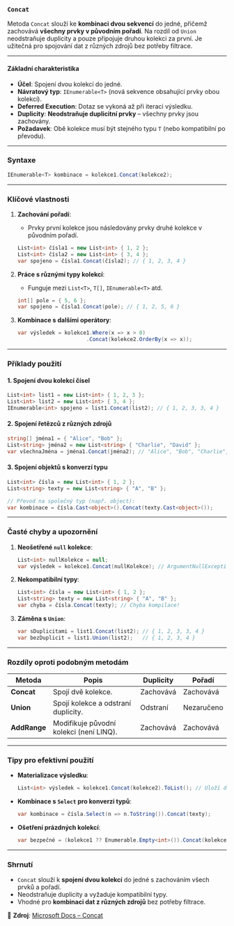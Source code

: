﻿
### **`Concat`**  

Metoda `Concat` slouží ke **kombinaci dvou sekvencí** do jedné, přičemž zachovává **všechny prvky v původním pořadí**. Na rozdíl od `Union` neodstraňuje duplicity a pouze připojuje druhou kolekci za první. Je užitečná pro spojování dat z různých zdrojů bez potřeby filtrace.

---

#### **Základní charakteristika**  

- **Účel**: Spojení dvou kolekcí do jedné.  
- **Návratový typ**: `IEnumerable<T>` (nová sekvence obsahující prvky obou kolekcí).  
- **Deferred Execution**: Dotaz se vykoná až při iteraci výsledku.  
- **Duplicity**: **Neodstraňuje duplicitní prvky** – všechny prvky jsou zachovány.  
- **Požadavek**: Obě kolekce musí být stejného typu `T` (nebo kompatibilní po převodu).  

---

### **Syntaxe**  

```csharp
IEnumerable<T> kombinace = kolekce1.Concat(kolekce2);
```

---

### **Klíčové vlastnosti**  

1. **Zachování pořadí**:  
   - Prvky první kolekce jsou následovány prvky druhé kolekce v původním pořadí.  
   ```csharp
   List<int> čísla1 = new List<int> { 1, 2 };
   List<int> čísla2 = new List<int> { 3, 4 };
   var spojeno = čísla1.Concat(čísla2); // { 1, 2, 3, 4 }
   ```

2. **Práce s různými typy kolekcí**:  
   - Funguje mezi `List<T>`, `T[]`, `IEnumerable<T>` atd.  
   ```csharp
   int[] pole = { 5, 6 };
   var spojeno = čísla1.Concat(pole); // { 1, 2, 5, 6 }
   ```

3. **Kombinace s dalšími operátory**:  
   ```csharp
   var výsledek = kolekce1.Where(x => x > 0)
                         .Concat(kolekce2.OrderBy(x => x));
   ```

---

### **Příklady použití**  

#### **1. Spojení dvou kolekcí čísel**  

```csharp
List<int> list1 = new List<int> { 1, 2, 3 };
List<int> list2 = new List<int> { 3, 4 };
IEnumerable<int> spojeno = list1.Concat(list2); // { 1, 2, 3, 3, 4 }
```

#### **2. Spojení řetězců z různých zdrojů**  

```csharp
string[] jména1 = { "Alice", "Bob" };
List<string> jména2 = new List<string> { "Charlie", "David" };
var všechnaJména = jména1.Concat(jména2); // "Alice", "Bob", "Charlie", "David"
```

#### **3. Spojení objektů s konverzí typu** 

```csharp
List<int> čísla = new List<int> { 1, 2 };
List<string> texty = new List<string> { "A", "B" };

// Převod na společný typ (např. object):
var kombinace = čísla.Cast<object>().Concat(texty.Cast<object>());
```

---

### **Časté chyby a upozornění**  

1. **Neošetřené `null` kolekce**:  
   ```csharp
   List<int> nullKolekce = null;
   var výsledek = kolekce1.Concat(nullKolekce); // ArgumentNullException!
   ```

2. **Nekompatibilní typy**:  
   ```csharp
   List<int> čísla = new List<int> { 1, 2 };
   List<string> texty = new List<string> { "A", "B" };
   var chyba = čísla.Concat(texty); // Chyba kompilace!
   ```

3. **Záměna s `Union`**:  
   ```csharp
   var sDuplicitami = list1.Concat(list2); // { 1, 2, 3, 3, 4 }
   var bezDuplicit = list1.Union(list2);   // { 1, 2, 3, 4 }
   ```

---

### **Rozdíly oproti podobným metodám**  

| Metoda       | Popis                                      | Duplicity | Pořadí           |
|--------------|--------------------------------------------|-----------|------------------|
| **Concat**   | Spojí dvě kolekce.                         | Zachovává | Zachovává        |
| **Union**    | Spojí kolekce a odstraní duplicity.        | Odstraní  | Nezaručeno       |
| **AddRange** | Modifikuje původní kolekci (není LINQ).    | Zachovává | Zachovává        |

---

### **Tipy pro efektivní použití**  

- **Materializace výsledku**:  
  ```csharp
  List<int> výsledek = kolekce1.Concat(kolekce2).ToList(); // Uloží do seznamu.
  ```
- **Kombinace s `Select` pro konverzi typů**:  
  ```csharp
  var kombinace = čísla.Select(n => n.ToString()).Concat(texty);
  ```
- **Ošetření prázdných kolekcí**:  
  ```csharp
  var bezpečné = (kolekce1 ?? Enumerable.Empty<int>()).Concat(kolekce2);
  ```

---

### **Shrnutí**  

- `Concat` slouží k **spojení dvou kolekcí** do jedné s zachováním všech prvků a pořadí.  
- Neodstraňuje duplicity a vyžaduje kompatibilní typy.  
- Vhodné pro **kombinaci dat z různých zdrojů** bez potřeby filtrace.  

📖 **Zdroj**: [Microsoft Docs – Concat](https://learn.microsoft.com/cs-cz/dotnet/api/system.linq.enumerable.concat)
